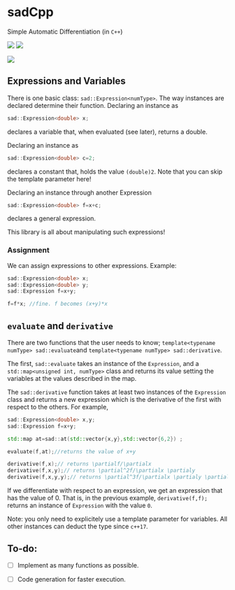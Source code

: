 # sadCpp

Simple Automatic Differentiation (in ```C++```)

![](https://img.shields.io/badge/language-C++-black.svg)  ![](https://tokei.rs/b1/github/dkaramit/sadCpp)
  
![](https://img.shields.io/github/repo-size/dkaramit/sadCpp?color=blue)

## Expressions and Variables

There is one basic class: `sad::Expression<numType>`. The way instances are declared determine their function. Declaring an instance as
```C++
sad::Expression<double> x; 
```
declares a variable that, when evaluated (see later), returns a double. 

Declaring an instance as
```C++
sad::Expression<double> c=2; 
```
declares a constant that, holds the value `(double)2`. Note that you can skip the template parameter here! 


Declaring an instance through another Expression
```C++
sad::Expression<double> f=x+c; 
```
declares a general expression. 

This library is all about manipulating such expressions!

### Assignment
We can assign expressions to other expressions. Example:
```C++
sad::Expression<double> x; 
sad::Expression<double> y; 
sad::Expression f=x+y;

f=f*x; //fine. f becomes (x+y)*x
```

## `evaluate` and `derivative`
There are two functions that the user needs to know; `template<typename numType> sad::evaluate`and `template<typename numType> sad::derivative`.

The first, `sad::evaluate` takes an instance of the `Expression`, and a `std::map<unsigned int, numType>` class and returns its value setting the variables at the values described in the map.  

The `sad::derivative` function takes at least two instances of the `Expression` class and returns a new expression which is the derivative of the first with respect to the others. For example,

```C++
sad::Expression<double> x,y; 
sad::Expression f=x+y;

std::map at=sad::at(std::vector{x,y},std::vector{6,2}) ;

evaluate(f,at);//returns the value of x+y

derivative(f,x);// returns \partialf/\partialx 
derivative(f,x,y);// returns \partial^2f/\partialx \partialy 
derivative(f,x,y,y);// returns \partial^3f/\partialx \partialy \partialy 
```

If we differentiate with respect to an expression, we get an expression that has the value of $0$. That is, in the previous example, `derivative(f,f);` returns an instance of `Expression` with the value `0`. 

Note: you only need to explicitely use a template parameter for variables. All other instances can deduct the type since `c++17`.


## To-do:
- [ ] Implement as many functions as possible.
- [ ] Code generation for faster execution.

